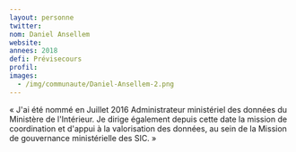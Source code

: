 ```yaml
---
layout: personne
twitter: 
nom: Daniel Ansellem
website:
annees: 2018
defi: Prévisecours
profil: 
images:
  - /img/communaute/Daniel-Ansellem-2.png
---
```


« J'ai été nommé en Juillet 2016 Administrateur ministériel
des données du Ministère de l'Intérieur. Je dirige également depuis
cette date la mission de coordination et d'appui à la valorisation des
données, au sein de la Mission de gouvernance ministérielle des SIC. »
